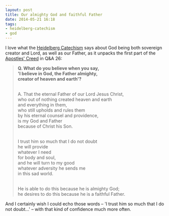 ```yaml
---
layout: post
title: Our almighty God and faithful Father
date: 2014-05-21 16:18
tags:
- heidelberg-catechism
- god
---
```

I love what the [Heidelberg Catechism](http://www.crcna.org/welcome/beliefs/confessions/heidelberg-catechism) says about God being both sovereign creator and Lord, as well as our Father, as it unpacks the first part of the [Apostles' Creed](http://en.wikipedia.org/wiki/Apostles%27_Creed) in Q&A 26:

<blockquote>
<strong>Q. What do you believe when you say,<br>
'I believe in God, the Father almighty,<br>
creator of heaven and earth'?<br><br></strong>

A. That the eternal Father of our Lord Jesus Christ,<br>
who out of nothing created heaven and earth<br>
and everything in them,<br>
who still upholds and rules them<br>
by his eternal counsel and providence,<br>
is my God and Father<br>
because of Christ his Son.<br><br>

I trust him so much that I do not doubt<br>
he will provide<br>
whatever I need<br>
for body and soul,<br>
and he will turn to my good<br>
whatever adversity he sends me<br>
in this sad world.<br><br>

He is able to do this because he is almighty God;<br>
he desires to do this because he is a faithful Father.
</blockquote>

And I certainly wish I could echo those words – 'I trust him so much that I do not doubt...' – with that kind of confidence much more often.
